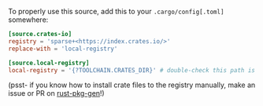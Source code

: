 To properly use this source, add this to your `.cargo/config[.toml]` somewhere:

```toml
[source.crates-io]
registry = 'sparse+<https://index.crates.io/>'
replace-with = 'local-registry'

[source.local-registry]
local-registry = '{?TOOLCHAIN.CRATES_DIR}' # double-check this path is correct, especially if you are creating the package on a different machine than the machine you are creating the package for
```

(psst- if you know how to install crate files to the registry manually, make an issue or PR on [rust-pkg-gen](https://github.com/AverseABFun/rust-pkg-gen)!)
